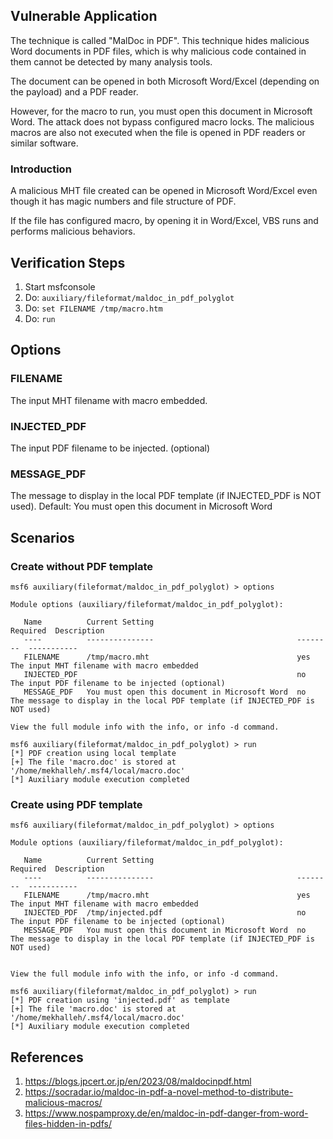 ## Vulnerable Application

The technique is called "MalDoc in PDF". This technique hides malicious Word documents in PDF files,
which is why malicious code contained in them cannot be detected by many analysis tools.

The document can be opened in both Microsoft Word/Excel (depending on the payload) and a PDF reader.

However, for the macro to run, you must open this document in Microsoft Word. The attack does not bypass
configured macro locks. The malicious macros are also not executed when the file is opened in PDF readers
or similar software.

### Introduction

A malicious MHT file created can be opened in Microsoft Word/Excel even though it has magic numbers
and file structure of PDF.

If the file has configured macro, by opening it in Word/Excel, VBS runs and performs malicious behaviors.

## Verification Steps

1. Start msfconsole
2. Do: `auxiliary/fileformat/maldoc_in_pdf_polyglot`
3. Do: `set FILENAME /tmp/macro.htm`
4. Do: `run`

## Options

### FILENAME

The input MHT filename with macro embedded.

### INJECTED_PDF

The input PDF filename to be injected. (optional)

### MESSAGE_PDF

The message to display in the local PDF template (if INJECTED_PDF is NOT used). Default: You must open this document in Microsoft Word

## Scenarios

### Create without PDF template

```
msf6 auxiliary(fileformat/maldoc_in_pdf_polyglot) > options 

Module options (auxiliary/fileformat/maldoc_in_pdf_polyglot):

   Name          Current Setting                                Required  Description
   ----          ---------------                                --------  -----------
   FILENAME      /tmp/macro.mht                                 yes       The input MHT filename with macro embedded
   INJECTED_PDF                                                 no        The input PDF filename to be injected (optional)
   MESSAGE_PDF   You must open this document in Microsoft Word  no        The message to display in the local PDF template (if INJECTED_PDF is NOT used)

View the full module info with the info, or info -d command.

msf6 auxiliary(fileformat/maldoc_in_pdf_polyglot) > run
[*] PDF creation using local template
[+] The file 'macro.doc' is stored at '/home/mekhalleh/.msf4/local/macro.doc'
[*] Auxiliary module execution completed
```

### Create using PDF template

```
msf6 auxiliary(fileformat/maldoc_in_pdf_polyglot) > options 

Module options (auxiliary/fileformat/maldoc_in_pdf_polyglot):

   Name          Current Setting                                Required  Description
   ----          ---------------                                --------  -----------
   FILENAME      /tmp/macro.mht                                 yes       The input MHT filename with macro embedded
   INJECTED_PDF  /tmp/injected.pdf                              no        The input PDF filename to be injected (optional)
   MESSAGE_PDF   You must open this document in Microsoft Word  no        The message to display in the local PDF template (if INJECTED_PDF is NOT used)


View the full module info with the info, or info -d command.

msf6 auxiliary(fileformat/maldoc_in_pdf_polyglot) > run
[*] PDF creation using 'injected.pdf' as template
[+] The file 'macro.doc' is stored at '/home/mekhalleh/.msf4/local/macro.doc'
[*] Auxiliary module execution completed
```

## References

1. <https://blogs.jpcert.or.jp/en/2023/08/maldocinpdf.html>
2. <https://socradar.io/maldoc-in-pdf-a-novel-method-to-distribute-malicious-macros/>
3. <https://www.nospamproxy.de/en/maldoc-in-pdf-danger-from-word-files-hidden-in-pdfs/>
